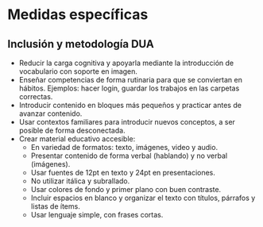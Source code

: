 # Medidas específicas

## Inclusión y metodología DUA
- Reducir la carga cognitiva y apoyarla mediante la introducción de vocabulario con soporte en imagen.
- Enseñar competencias de forma rutinaria para que se conviertan en hábitos. Ejemplos: hacer login, guardar los trabajos en las carpetas correctas.
- Introducir contenido en bloques más pequeños y practicar antes de avanzar contenido.
- Usar contextos familiares para introducir nuevos conceptos, a ser posible de forma desconectada.
- Crear material educativo accesible:
  - En variedad de formatos: texto, imágenes, video y audio.
  - Presentar contenido de forma verbal (hablando) y no verbal (imágenes).
  - Usar fuentes de 12pt en texto y 24pt en presentaciones.
  - No utilizar itálica y subrallado.
  - Usar colores de fondo y primer plano con buen contraste.
  - Incluir espacios en blanco y organizar el texto con títulos, párrafos y listas de ítems.
  - Usar lenguaje simple, con frases cortas.

